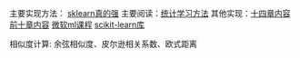 <!--
 * @Description：
 * @Version: 2.0
 * @Autor: lxp
 * @Date: 2021-07-03 11:51:46
 * @LastEditors: lxp
 * @LastEditTime: 2021-07-06 00:05:38
-->
主要实现方法： [sklearn真的强](https://scikit-learn.org/stable/index.html)
主要阅读：[统计学习方法](https://github.com/SmirkCao/Lihang)
其他实现：[十四章内容](https://github.com/WenDesi/lihang_book_algorithm)
[前十章内容](https://github.com/Dod-o/Statistical-Learning-Method_Code)
[微软ml课程](https://github.com/microsoft/ML-For-Beginners)
[scikit-learn库](https://scikit-learn.org/stable/)

相似度计算: 余弦相似度、皮尔逊相关系数、欧式距离
